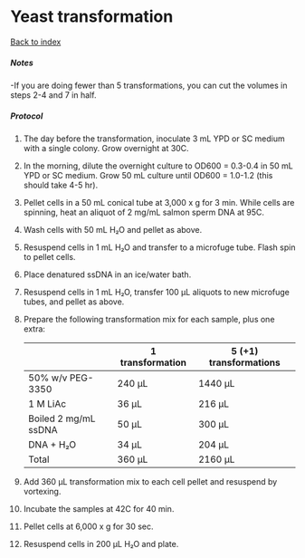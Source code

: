# Yeast transformation

[Back to index](https://zentnerlab.github.io/)

##### Notes
-If you are doing fewer than 5 transformations, you can cut the volumes in steps 2-4 and 7 in half.

##### Protocol
1. The day before the transformation, inoculate 3 mL YPD or SC medium with a single colony. Grow overnight at 30C.

2. In the morning, dilute the overnight culture to OD600 = 0.3-0.4 in 50 mL YPD or SC medium. Grow 50 mL culture until OD600 = 1.0-1.2 (this should take 4-5 hr).

3. Pellet cells in a 50 mL conical tube at 3,000 x g for 3 min.  While cells are spinning, heat an aliquot of 2 mg/mL salmon sperm DNA at 95C.

4. Wash cells with 50 mL H&#8322;O and pellet as above.

5. Resuspend cells in 1 mL H&#8322;O and transfer to a microfuge tube.  Flash spin to pellet cells.

6. Place denatured ssDNA in an ice/water bath.

7. Resuspend cells in 1 mL H&#8322;O, transfer 100 µL aliquots to new microfuge tubes, and pellet as above.

8. Prepare the following transformation mix for each sample, plus one extra:

    |                      | 1 transformation | 5 (+1) transformations |
    |----------------------|------------------|------------------------|
    | 50% w/v PEG-3350     | 240 μL           |	1440 μL                |
    | 1 M LiAc	           | 36 μL            |	216 μL                 |
    | Boiled 2 mg/mL ssDNA | 50 μL            |	300 μL                 |
    | DNA + H&#8322;O      | 34 μL	          | 204 μL                 |
    | Total	               | 360 μL           |	2160 μL                |

9. Add 360 µL transformation mix to each cell pellet and resuspend by vortexing.

10. Incubate the samples at 42C for 40 min.

11. Pellet cells at 6,000 x g for 30 sec.

12. Resuspend cells in 200 µL H&#8322;O and plate.  
